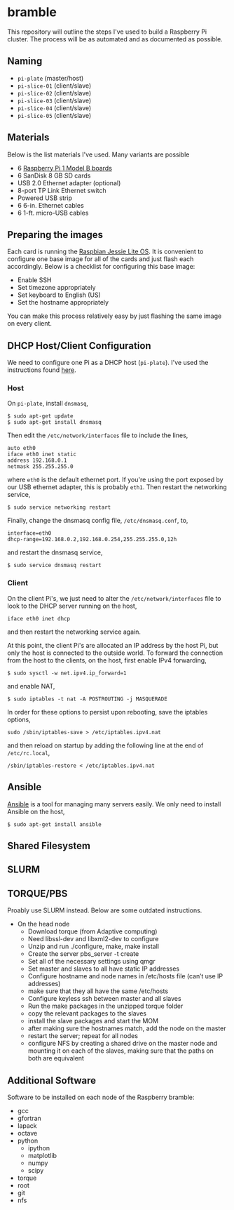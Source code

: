 # bramble
This repository will outline the steps I've used to build a Raspberry
Pi cluster. The process will be as automated and as documented as possible.

## Naming
* `pi-plate` (master/host)
* `pi-slice-01` (client/slave)
* `pi-slice-02` (client/slave)
* `pi-slice-03` (client/slave)
* `pi-slice-04` (client/slave)
* `pi-slice-05` (client/slave)

## Materials
Below is the list materials I've used. Many variants are possible

* 6 [Raspberry Pi 1 Model B boards](https://www.raspberrypi.org/products/model-b/)
* 6 SanDisk 8 GB SD cards
* USB 2.0 Ethernet adapter (optional)
* 8-port TP Link Ethernet switch
* Powered USB strip
* 6 6-in. Ethernet cables
* 6 1-ft. micro-USB cables

## Preparing the images
Each card is running the [Raspbian Jessie Lite OS](https://www.raspberrypi.org/downloads/raspbian/). It is convenient to configure one base image for all of the cards and just flash each accordingly. Below is a checklist for configuring this base image:

* Enable SSH
* Set timezone appropriately
* Set keyboard to English (US)
* Set the hostname appropriately

You can make this process relatively easy by just flashing the same image on every 
client.

## DHCP Host/Client Configuration
We need to configure one Pi as a DHCP host (`pi-plate`). I've used the instructions found [here](https://www.raspberrypi.org/learning/networking-lessons/lesson-3/plan/).

### Host
On `pi-plate`, install `dnsmasq`,
```shell
$ sudo apt-get update
$ sudo apt-get install dnsmasq
```
Then edit the `/etc/network/interfaces` file to include the lines,
```
auto eth0
iface eth0 inet static
address 192.168.0.1
netmask 255.255.255.0
```
where `eth0` is the default ethernet port. If you're using the port exposed by our USB ethernet adapter, this is probably `eth1`. Then restart the networking service,
```shell
$ sudo service networking restart
```
Finally, change the dnsmasq config file, `/etc/dnsmasq.conf`, to,
```
interface=eth0
dhcp-range=192.168.0.2,192.168.0.254,255.255.255.0,12h
```
and restart the dnsmasq service,
```shell
$ sudo service dnsmasq restart
```

### Client
On the client Pi's, we just need to alter the `/etc/network/interfaces` file to look to the DHCP server running on the host,
```
iface eth0 inet dhcp
```
and then restart the networking service again.

At this point, the client Pi's are allocated an IP address by the host Pi, but only the host is connected to the outside world. To forward the connection from the host to the clients, on the host, first enable IPv4 forwarding,
```
$ sudo sysctl -w net.ipv4.ip_forward=1
```
and enable NAT,
```
$ sudo iptables -t nat -A POSTROUTING -j MASQUERADE
```
In order for these options to persist upon rebooting, save the iptables options,
```shell
sudo /sbin/iptables-save > /etc/iptables.ipv4.nat
```
and then reload on startup by adding the following line at the end of `/etc/rc.local`,
```
/sbin/iptables-restore < /etc/iptables.ipv4.nat
```

## Ansible
[Ansible](http://docs.ansible.com/ansible/) is a tool for managing many servers easily. We only need to install Ansible on the host,

```shell
$ sudo apt-get install ansible
```

## Shared Filesystem

## SLURM

## TORQUE/PBS
Proably use SLURM instead. Below are some outdated instructions.
* On the head node
  * Download torque (from Adaptive computing)
  * Need libssl-dev and libxml2-dev to configure
  * Unzip and run ./configure, make, make install
  * Create the server pbs_server -t create
  * Set all of the necessary settings using qmgr
  * Set master and slaves to all have static IP addresses
  * Configure hostname and node names in /etc/hosts file (can’t use IP addresses)
  * make sure that they all have the same /etc/hosts  
  * Configure keyless ssh between master and all slaves
  * Run the make packages in the unzipped torque folder
  * copy the relevant packages to the slaves
  * install the slave packages and start the MOM
  * after making sure the hostnames match, add the node on the master
  * restart the server; repeat for all nodes
  * configure NFS by creating a shared drive on the master node and mounting it on each of the slaves, making sure that the paths on both are equivalent

## Additional Software
Software to be installed on each node of the Raspberry bramble:

* gcc
* gfortran
* lapack
* octave
* python
  * ipython
  * matplotlib
  * numpy
  * scipy
* torque
* root
* git
* nfs
